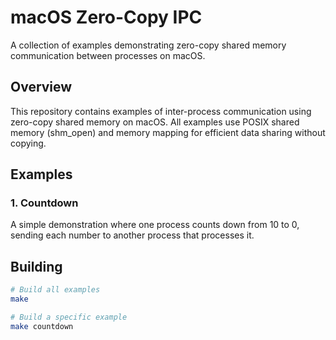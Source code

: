 # macOS Zero-Copy IPC

A collection of examples demonstrating zero-copy shared memory communication between processes on macOS.

## Overview

This repository contains examples of inter-process communication using zero-copy shared memory on macOS. All examples use POSIX shared memory (shm_open) and memory mapping for efficient data sharing without copying.

## Examples

### 1. Countdown

A simple demonstration where one process counts down from 10 to 0, sending each number to another process that processes it.

## Building

```bash
# Build all examples
make

# Build a specific example
make countdown
```

